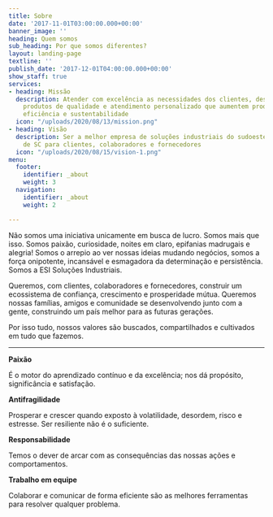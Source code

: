 ```yaml
---
title: Sobre
date: '2017-11-01T03:00:00.000+00:00'
banner_image: ''
heading: Quem somos
sub_heading: Por que somos diferentes?
layout: landing-page
textline: ''
publish_date: '2017-12-01T04:00:00.000+00:00'
show_staff: true
services:
- heading: Missão
  description: Atender com excelência as necessidades dos clientes, desenvolvendo
    produtos de qualidade e atendimento personalizado que aumentem produtividade,
    eficiência e sustentabilidade
  icon: "/uploads/2020/08/13/mission.png"
- heading: Visão
  description: Ser a melhor empresa de soluções industriais do sudoeste do PR e oeste
    de SC para clientes, colaboradores e fornecedores
  icon: "/uploads/2020/08/15/vision-1.png"
menu:
  footer:
    identifier: _about
    weight: 3
  navigation:
    identifier: _about
    weight: 2

---
```

Não somos uma iniciativa unicamente em busca de lucro. Somos mais que isso. Somos paixão, curiosidade, noites em claro, epifanias madrugais e alegria! Somos o arrepio ao ver nossas ideias mudando negócios, somos a força onipotente, incansável e esmagadora da determinação e persistência. Somos a ESI Soluções Industriais.

Queremos, com clientes, colaboradores e fornecedores, construir um ecossistema de confiança, crescimento e prosperidade mútua. Queremos nossas famílias, amigos e comunidade se desenvolvendo junto com a gente, construindo um país melhor para as futuras gerações.

Por isso tudo, nossos valores são buscados, compartilhados e cultivados em tudo que fazemos.

***

**Paixão**

É o motor do aprendizado contínuo e da excelência; nos dá propósito, significância e satisfação.

**Antifragilidade**

Prosperar e crescer quando exposto à volatilidade, desordem, risco e estresse. Ser resiliente não é o suficiente.

**Responsabilidade**

Temos o dever de arcar com as consequências das nossas ações e comportamentos.

**Trabalho em equipe**

Colaborar e comunicar de forma eficiente são as melhores ferramentas para resolver qualquer problema.